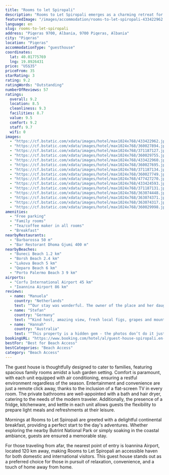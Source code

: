 ```yaml
---
title: "Rooms to let Spiropali"
description: "Rooms to Let Spiropali emerges as a charming retreat for travelers seeking a serene seaside escape, located approximately 44 km from the enchanting Butrint National Park."
featuredImage: "/images/accommodation/rooms-to-let-spiropali-433422962.jpg"
language: en
slug: rooms-to-let-spiropali
address: "Piqeras 9700, Albania, 9700 Piqeras, Albania"
city: "Piqeras"
location: "Piqeras"
accommodationType: "guesthouse"
coordinates:
  lat: 40.01775769
  lng: 19.8926431
price: "US$35"
priceFrom: 35
starRating: 3
rating: 9.2
ratingWords: "Outstanding"
numberOfReviews: 57
ratings:
  overall: 9.2
  location: 8.5
  cleanliness: 9.3
  facilities: 8.7
  value: 9.5
  comfort: 9.2
  staff: 9.7
  wifi: 0
images:
  - "https://cf.bstatic.com/xdata/images/hotel/max1024x768/433422962.jpg?k=1714199f5d732619a19e7d5011c43090a6fa83a8d16a5ff4caf9beb1eb20fa2e&o=&hp=1"
  - "https://cf.bstatic.com/xdata/images/hotel/max1024x768/360027894.jpg?k=b990110cdc9e0e9bb569a78e272f339c2d1abd98a515c5c663f5d385636d96e7&o=&hp=1"
  - "https://cf.bstatic.com/xdata/images/hotel/max1024x768/371187127.jpg?k=b94e46673deafb96b2ce572339ad648868fcfc389cf1cfbe3e8bfa71652dd056&o=&hp=1"
  - "https://cf.bstatic.com/xdata/images/hotel/max1024x768/360029755.jpg?k=a4b7758e86102f663e9dd07f20d71997e9e543cec788ec07bba98e718655fde0&o=&hp=1"
  - "https://cf.bstatic.com/xdata/images/hotel/max1024x768/433422960.jpg?k=750666eecf8632ddb63384d6dcb2768911cdbf02a1629669d19c4ce07506eb4f&o=&hp=1"
  - "https://cf.bstatic.com/xdata/images/hotel/max1024x768/360027695.jpg?k=092d99d838a77c59dcc23755b51047d76f5817d7b9a379ce9e5c610e7080c085&o=&hp=1"
  - "https://cf.bstatic.com/xdata/images/hotel/max1024x768/371187134.jpg?k=a16e6e325d197fcd9d9d9c958a47b245bffe93b7479b4c5c2ff5ba2f53ce1f3d&o=&hp=1"
  - "https://cf.bstatic.com/xdata/images/hotel/max1024x768/360027749.jpg?k=eeeada007af11026341c57db540adb5bffd0a248711cdbd0bc6dd924afc2e07f&o=&hp=1"
  - "https://cf.bstatic.com/xdata/images/hotel/max1024x768/477427270.jpg?k=fcc189c6509743388a18d50b44e57ca6f84699bccaa832d13b47432da95955f5&o=&hp=1"
  - "https://cf.bstatic.com/xdata/images/hotel/max1024x768/433424593.jpg?k=54e851848110ff9b06a51fa44dde887e4c477573044112623d9e92e9eef3620b&o=&hp=1"
  - "https://cf.bstatic.com/xdata/images/hotel/max1024x768/371187131.jpg?k=73a8fd3fe32416f28d7b68e1b81ba4479f07fab7c7643b676987b1f955df7272&o=&hp=1"
  - "https://cf.bstatic.com/xdata/images/hotel/max1024x768/363074448.jpg?k=1d4199f2f9554734829fd244481407783be145bb84fb6d5e282f30170ce53f21&o=&hp=1"
  - "https://cf.bstatic.com/xdata/images/hotel/max1024x768/363074371.jpg?k=d311d40ef12754fcebcbea47f71025153d587642191ba67c486b9e467e4673f4&o=&hp=1"
  - "https://cf.bstatic.com/xdata/images/hotel/max1024x768/363074317.jpg?k=feadb7d66066b86050f3ac8a5fdaf2418e6a6bee1c9df077133eb870fd3a05fa&o=&hp=1"
  - "https://cf.bstatic.com/xdata/images/hotel/max1024x768/360029998.jpg?k=bb269fac4fa522ffc1d3feac13c85390cc7fa19ad0a9cd850c05adda5a755ca0&o=&hp=1"
amenities:
  - "Free parking"
  - "Family rooms"
  - "Tea/coffee maker in all rooms"
  - "Breakfast"
nearbyRestaurants:
  - "Barbarossa 50 m"
  - "Bar Restorant Dhoma Gjumi 400 m"
nearbyBeaches:
  - "Buneci Beach 1.2 km"
  - "Borsh Beach 2.4 km"
  - "Lukova Beach 5 km"
  - "Qeparo Beach 6 km"
  - "Porto Palermo Beach 3 9 km"
airports:
  - "Corfu International Airport 45 km"
  - "Ioannina Airport 86 km"
reviews:
  - name: "Manuela"
    country: "Netherlands"
    text: "“Our stay was wonderful. The owner of the place and her daughter were very kind to us and have been attentive all the time. The views to the sea from the terrace are spectacular and even more enjoying the delicious homemade breakfast they made for...”"
  - name: "Stefan"
    country: "Germany"
    text: "“Kind host, amazing view, fresh local figs, grapes and mountain tea for breakfast.”"
  - name: "Hannah"
    country: "Australia"
    text: "“This property is a hidden gem - the photos don’t do it justice. The view from the balcony is amazing. Short drive to the beach. The Taverna next door had the most incredible food. Definitely opt in for breakfast the next morning as well. The host...”"
bookingURL: "https://www.booking.com/hotel/al/guest-house-spiropali.en-gb.html?aid=8035640"
bestFor: "Best for Beach Access"
bestCategories: "Beach Access"
category: "Beach Access"
---
```


The guest house is thoughtfully designed to cater to families, featuring spacious family rooms amidst a lush garden setting. Comfort is paramount, with each unit equipped with air conditioning, ensuring a restful environment regardless of the season. Entertainment and convenience are just a remote click away, thanks to the inclusion of a flat-screen TV in every room. The private bathrooms are well-appointed with a bath and hair dryer, catering to the needs of the modern traveler. Additionally, the presence of a fridge, kitchenware, and kettle in each unit allows guests the flexibility to prepare light meals and refreshments at their leisure.

Mornings at Rooms to Let Spiropali are greeted with a delightful continental breakfast, providing a perfect start to the day's adventures. Whether exploring the nearby Butrint National Park or simply soaking in the coastal ambiance, guests are ensured a memorable stay.

For those traveling from afar, the nearest point of entry is Ioannina Airport, located 120 km away, making Rooms to Let Spiropali an accessible haven for both domestic and international visitors. This guest house stands out as a preferred choice for those in pursuit of relaxation, convenience, and a touch of home away from home.